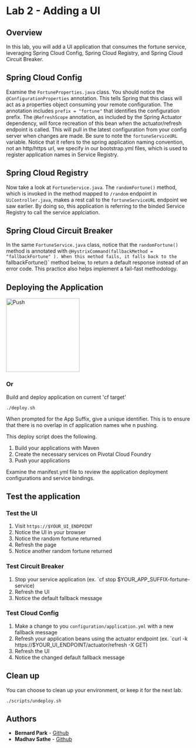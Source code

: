 # Lab 2 - Adding a UI

## Overview
In this lab, you will add a UI application that consumes the fortune service, leveraging Spring Cloud Config, Spring Cloud Registry, and Spring Cloud Circuit Breaker.

## Spring Cloud Config
Examine the `FortuneProperties.java` class. You should notice the `@ConfigurationProperties` annotation. This tells Spring that this class will act as a properties object consuming your remote configuration. The annotation includes `prefix = "fortune"` that identifies the configuration prefix. The `@RefreshScope` annotation, as included by the Spring Actuator dependency, will force recreation of this bean when the actuator/refresh endpoint is called. This will pull in the latest configuration from your config server when changes are made. 
Be sure to note the `fortuneServiceURL` variable. Notice that it refers to the spring application naming convention, not an http/https url, we specify in our bootstrap.yml files, which is used to register application names in Service Registry.

## Spring Cloud Registry
Now take a look at `FortuneService.java`. The `randomFortune()` method, which is invoked in the method mapped to `/random` endpoint in `UiController.java`, makes a rest call to the `fortuneServiceURL` endpoint we saw earlier. By doing so, this application is referring to the binded Service Registry to call the service applciation.

## Spring Cloud Circuit Breaker
In the same `FortuneService.java` class, notice that the `randomFortune()` method is annotated with `@HystrixCommand(fallbackMethod = "fallbackFortune" ). When this method fails, it falls back to the `fallbackFortune()` method below, to return a default response instead of an error code. This practice also helps implement a fail-fast methodology.

## Deploying the Application
<a href="https://push-to.cfapps.io?repo=https%3A%2F%2Fgithub.com%2Fmsathe-tech%2Ffortune-teller.git">
        <img src="https://push-to.cfapps.io/ui/assets/images/Push-to-Pivotal-Light.svg" width="200" alt="Push">
</a>

### Or

Build and deploy application on current 'cf target'

```
./deploy.sh
```
When prompted for the App Suffix, give a unique identifier. This is to ensure that there is no overlap in cf application names whe
n pushing.

This deploy script does the following.
1. Build your applications with Maven
1. Create the necessary services on Pivotal Cloud Foundry
1. Push your applications

Examine the manifest.yml file to review the application deployment configurations and service bindings.

## Test the application

### Test the UI
1. Visit `https://$YOUR_UI_ENDPOINT`
1. Notice the UI in your browser
1. Notice the random fortune returned
1. Refresh the page
1. Notice another random fortune returned

### Test Circuit Breaker
1. Stop your service application (ex. `cf stop $YOUR_APP_SUFFIX-fortune-service)
1. Refresh the UI
1. Notice the default fallback message

### Test Cloud Config
1. Make a change to you `configuration/application.yml` with a new fallback message
1. Refresh your application beans using the actuator endpoint (ex. `curl -k https://$YOUR_UI_ENDPOINT/actuator/refresh -X GET)
1. Refresh the UI
1. Notice the changed default fallback message

## Clean up

You can choose to clean up your environment, or keep it for the next lab.

```
./scripts/undeploy.sh
```

## Authors
* **Bernard Park** - [Github](https://github.com/bernardpark)
* **Madhav Sathe** - [Github](https://github.com/msathe-tech)

